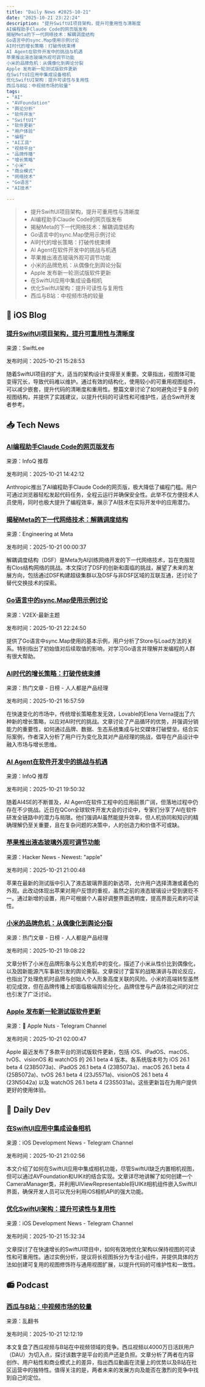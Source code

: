 ```yaml
---
title: "Daily News #2025-10-21"
date: "2025-10-21 23:22:24"
description: "提升SwiftUI项目架构，提升可重用性与清晰度
AI编程助手Claude Code的网页版发布
揭秘Meta的下一代网络技术：解耦调度结构
Go语言中的sync.Map使用示例讨论
AI时代的增长策略：打破传统束缚
AI Agent在软件开发中的挑战与机遇
苹果推出液态玻璃外观可调节功能
小米的品牌危机：从偶像化到舆论分裂
Apple 发布新一轮测试版软件更新
在SwiftUI应用中集成设备相机
优化SwiftUI架构：提升可读性与复用性
西瓜与B站：中视频市场的较量"
tags: 
- "AI"
- "AVFoundation"
- "舆论分析"
- "软件开发"
- "SwiftUI"
- "软件更新"
- "用户体验"
- "编程"
- "AI工具"
- "视频平台"
- "品牌传播"
- "增长策略"
- "小米"
- "商业模式"
- "网络技术"
- "Go语言"
- "AI技术"

---
```


> - 提升SwiftUI项目架构，提升可重用性与清晰度
> - AI编程助手Claude Code的网页版发布
> - 揭秘Meta的下一代网络技术：解耦调度结构
> - Go语言中的sync.Map使用示例讨论
> - AI时代的增长策略：打破传统束缚
> - AI Agent在软件开发中的挑战与机遇
> - 苹果推出液态玻璃外观可调节功能
> - 小米的品牌危机：从偶像化到舆论分裂
> - Apple 发布新一轮测试版软件更新
> - 在SwiftUI应用中集成设备相机
> - 优化SwiftUI架构：提升可读性与复用性
> - 西瓜与B站：中视频市场的较量

## 🍎 iOS Blog

### [提升SwiftUI项目架构，提升可重用性与清晰度](https://www.avanderlee.com/swiftui/swiftui-architecture-structure-views-for-reusability-and-clarity/)

来源：SwiftLee

发布时间：2025-10-21 15:28:53

随着SwiftUI项目的扩大，适当的架构设计变得至关重要。文章指出，视图体可能变得冗长，导致代码难以维护。通过有效的结构化，使用较小的可重用视图组件，可以减少嵌套，提升代码的清晰度和重用性。整篇文章讨论了如何避免过于复杂的视图结构，并提供了实践建议，以提升代码的可读性和可维护性，适合Swift开发者参考。

## 📥 Tech News

### [AI编程助手Claude Code的网页版发布](https://www.infoq.cn/article/4zFt0Xmy9FQiekfYa9V7)

来源：InfoQ 推荐

发布时间：2025-10-21 14:42:12

Anthropic推出了AI编程助手Claude Code的网页版，极大降低了编程门槛。用户可通过浏览器轻松发起代码任务，全程云运行并确保安全性。此举不仅方便技术人员使用，同时也极大提升了编程效率，展示了AI技术在实际开发中的应用潜力。

### [揭秘Meta的下一代网络技术：解耦调度结构](https://engineering.fb.com/2025/10/20/data-center-engineering/disaggregated-scheduled-fabric-scaling-metas-ai-journey/)

来源：Engineering at Meta

发布时间：2025-10-21 00:00:37

解耦调度结构（DSF）是Meta为AI训练网络开发的下一代网络技术，旨在克服现有Clos结构网络的挑战。本文探讨了DSF的创新和面临的挑战，展望了未来的发展方向，包括通过DSF构建超级集群以及DSF与非DSF区域的互联互通，还讨论了替代交换技术的探索。

### [Go语言中的sync.Map使用示例讨论](https://www.v2ex.com/t/1167432)

来源：V2EX-最新主题

发布时间：2025-10-21 22:24:50

提供了Go语言中sync.Map使用的基本示例，用户分析了Store与Load方法的关系。特别指出了初始值对后续取值的影响，对学习Go语言并理解并发编程的人群有很大帮助。

### [AI时代的增长策略：打破传统束缚](https://www.woshipm.com/operate/6282139.html)

来源：热门文章 - 日榜 - 人人都是产品经理

发布时间：2025-10-21 16:57:59

在快速变化的市场中，传统增长策略愈发无效，Lovable的Elena Verna提出了六种新的增长策略，以应对AI时代的挑战。文章讨论了产品循环的优势，并强调分销能力的重要性，如何通过品牌、数据、生态系统集成与社交媒体打破壁垒。结合实际案例，作者深入分析了用户行为变化及其对产品经理的挑战，倡导在产品设计中融入市场与增长思维。

### [AI Agent在软件开发中的挑战与机遇](https://www.infoq.cn/article/FTgr00KufraGLBRLFPlY)

来源：InfoQ 推荐

发布时间：2025-10-21 19:50:32

随着AI4SE的不断普及，AI Agent在软件工程中的应用前景广阔，但落地过程中仍存在不少挑战。近日在QCon全球软件开发大会的讨论中，专家们分享了AI在软件研发全链路中的潜力与局限。他们强调AI虽然能提升效率，但人机协同和知识的精确理解仍至关重要，且在复杂问题的决策中，人的创造力和价值不可或缺。

### [苹果推出液态玻璃外观可调节功能](https://techcrunch.com/2025/10/20/apple-will-let-users-roll-back-the-liquid-glass-look-with-new-tinted-option/)

来源：Hacker News - Newest: "apple"

发布时间：2025-10-21 21:00:48

苹果在最新的测试版中引入了液态玻璃界面的新选项，允许用户选择清澈或着色的外观。此改动体现出苹果对用户反馈的重视，虽然之前的液态玻璃设计受到褒贬不一。通过新增的设置，用户可根据个人喜好调整界面透明度，提高界面元素的可读性。

### [小米的品牌危机：从偶像化到舆论分裂](https://www.woshipm.com/it/6282239.html)

来源：热门文章 - 日榜 - 人人都是产品经理

发布时间：2025-10-21 19:08:22

文章分析了小米在品牌形象与公关危机中的变化，描述了小米从性价比到偶像化，以及因新能源汽车事故引发的舆论撕裂。文章探讨了雷军的战略演讲与舆论反应，也指出了处理危机时品牌与创始人个人形象高度关联的风险。小米的高端转型虽然初见成效，但在品牌传播上却面临极端舆论分化，品牌信誉与产品体验之间的对立也引发了广泛讨论。

### [Apple 发布新一轮测试版软件更新](https://t.me/AppleNuts/2347)

来源： Apple Nuts - Telegram Channel

发布时间：2025-10-21 02:00:47

Apple 最近发布了多款平台的测试版软件更新，包括 iOS、iPadOS、macOS、tvOS、visionOS 和 watchOS 的 26.1 beta 4 版本。各系统版本号为 iOS 26.1 beta 4 (23B5073a)、iPadOS 26.1 beta 4 (23B5073a)、macOS 26.1 beta 4 (25B5072a)、tvOS 26.1 beta 4 (23J5571a)、visionOS 26.1 beta 4 (23N5042a) 以及 watchOS 26.1 beta 4 (23S5031a)。这些更新旨在为用户提供更好的使用体验。

## 💾 Daily Dev

### [在SwiftUI应用中集成设备相机](https://www.createwithswift.com/integrating-device-camera-in-swiftui-apps/)

来源：iOS Development News - Telegram Channel

发布时间：2025-10-21 21:02:56

本文介绍了如何在SwiftUI应用中集成相机功能，尽管SwiftUI缺乏内置相机视图，但可以通过AVFoundation和UIKit的结合实现。文章详尽地讲解了如何创建一个CameraManager类，并利用UIViewRepresentable将UIKit相机组件嵌入SwiftUI界面，确保开发人员可以充分利用iOS相机API的强大功能。

### [优化SwiftUI架构：提升可读性与复用性](https://www.avanderlee.com/swiftui/swiftui-architecture-structure-views-for-reusability-and-clarity/)

来源：iOS Development News - Telegram Channel

发布时间：2025-10-21 15:32:34

文章探讨了在快速增长的SwiftUI项目中，如何有效地优化架构以保持视图的可读性和可重用性。通过实例分析，提议将长视图拆分为专注小组件，并提供具体的方法如创建可复用的视图修饰符与通用视图扩展，以提升代码的可维护性和一致性。

## 📻 Podcast

### [西瓜与B站：中视频市场的较量](https://www.xiaoyuzhoufm.com/episode/68f7034122654730207b940c)

来源：乱翻书

发布时间：2025-10-21 12:12:19

本文复盘了西瓜视频与B站在中视频领域的竞争。西瓜视频以4000万日活跃用户（DAU）为切入点，探讨该数字是平台的资产还是负担。文章分析了两者在内容创作、用户粘性和商业模式上的差异，指出西瓜動画在流量上的优势以及B站在社区运营中的独特性。值得关注的是，两者未来的发展方向及能否在激烈的竞争中找到自己的定位。
